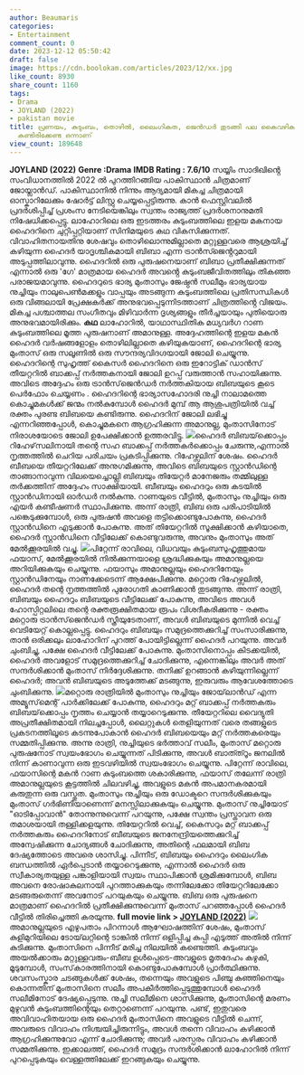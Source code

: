 ```yaml
---
author: Beaumaris
categories:
- Entertainment
comment_count: 0
date: 2023-12-12 05:50:42
draft: false
image: https://cdn.boolokam.com/articles/2023/12/xx.jpg
like_count: 8930
share_count: 1160
tags:
- Drama
- JOYLAND (2022)
- pakistan movie
title: പ്രണയം, കുടുംബം, തൊഴിൽ, ലൈംഗികത, ജെൻഡർ തുടങ്ങി പല കൈവഴികൾ ഉള്ള ചിത്രം തീർച്ചയായും
  കണ്ടിരിക്കേണ്ട ഒന്നാണ്
view_count: 189648
---
```


**JOYLAND (2022)** **Genre️ :Drama** **️IMDB Rating : 7.6/10** സയ്യിം സാദിഖിൻ്റെ സംവിധാനത്തിൽ 2022 ൽ പുറത്തിറങ്ങിയ പാകിസ്ഥാൻ ചിത്രമാണ് ജോയ്ലാൻഡ്. പാകിസ്ഥാനിൽ നിന്നും ആദ്യമായി മികച്ച ചിത്രമായി ഓസ്കാറിലേക്കും ഷോർട്ട് ലിസ്റ്റു ചെയ്യപ്പെട്ടിരുന്നു. കാൻ ഫെസ്റ്റിവലിൽ പ്രദർശിപ്പിച്ച് പ്രശംസ നേടിയെങ്കിലും സ്വന്തം രാജ്യത്ത് പ്രദർശനാനുമതി നിഷേധിക്കപ്പെട്ടു. ലാഹോറിലെ ഒരു ഇടത്തരം കുടുംബത്തിലെ ഇളയ മകനായ ഹൈദറിനെ ചുറ്റിപ്പറ്റിയാണ് സിനിമയുടെ കഥ വികസിക്കുന്നത്. വിവാഹിതനായതിനു ശേഷവും തൊഴിലൊന്നുമില്ലാതെ മറ്റുള്ളവരെ ആശ്രയിച്ച് കഴിയുന്ന ഹൈദർ യാദൃശ്ചികമായി ബിബാ എന്ന ട്രാൻസ്ജെൻ്ററുമായി അടുപ്പത്തിലാവുന്നു. ഹൈദറിൽ ഒരു പുരുഷനെയാണ് ബിബാ പ്രതീക്ഷിക്കുന്നത് എന്നാൽ ഒരു 'ഗേ' മാത്രമായ ഹൈദർ അവൻ്റെ കുടുംബജീവിതത്തിലും തികഞ്ഞ പരാജയമാവുന്നു. ഹൈദറുടെ ഭാര്യ മുംതാസും ജേഷ്ഠൻ സലീമും ഭാര്യയായ നുച്ചിയും നാലുപെൺമക്കളും വാപ്പയും അടങ്ങുന്ന കുടുംബത്തിലെ പ്രതിസന്ധികൾ ഒരു വിങ്ങലായി പ്രേക്ഷകർക്ക് അനുഭവപ്പെടുന്നിടത്താണ് ചിത്രത്തിൻ്റെ വിജയം. മികച്ച പശ്ചാത്തല സംഗീതവും മിഴിവാർന്ന ദൃശ്യങ്ങളും തീർച്ചയായും പുതിയൊരു അനുഭവമായിരിക്കും. **കഥ** ലാഹോറിൽ, യാഥാസ്ഥിതിക മധ്യവർഗ റാണ കുടുംബത്തിലെ മൂത്ത പുരുഷനാണ് അമാനുള്ള. അദ്ദേഹത്തിന്റെ ഇളയ മകൻ ഹൈദർ വർഷങ്ങളോളം തൊഴിലില്ലാതെ കഴിയുകയാണ്, ഹൈദറിന്റെ ഭാര്യ മുംതാസ് ഒരു സലൂണിൽ ഒരു സൗന്ദര്യവിദഗ്ദയായി ജോലി ചെയ്യുന്നു. ഹൈദറിന്റെ സുഹൃത്ത് കൈസർ ഹൈദറിനെ ഒരു ഇറോട്ടിക് ഡാൻസ് തീയറ്ററിൽ ബാക്കപ്പ് നർത്തകനായി ജോലി ഉറപ്പ് വരുത്താൻ സഹായിക്കുന്നു. അവിടെ അദ്ദേഹം ഒരു ട്രാൻസ്‌ജെൻഡർ നർത്തകിയായ ബിബയുടെ കൂടെ പെർഫോം ചെയ്യണം . ഹൈദറിന്റെ ഭാര്യാസഹോദരി നുച്ചി നാലാമത്തെ കൊച്ചുമകൾക്ക് ജന്മം നൽകുമ്പോൾ ഹൈദർ മുമ്പ് ആ ആശുപത്രിയിൽ വച്ച് രക്തം പുരണ്ട ബിബയെ കണ്ടിരുന്നു. ഹൈദറിന് ജോലി ലഭിച്ചു എന്നറിഞ്ഞപ്പോൾ, കൊച്ചുമകനെ ആഗ്രഹിക്കുന്ന അമാനുല്ല, മുംതാസിനോട് നിരാശയോടെ ജോലി ഉപേക്ഷിക്കാൻ ഉത്തരവിട്ടു. ![](https://cdn.boolokam.com/articles/2023/12/xx.jpg)ഹൈദർ ബിബയ്‌ക്കൊപ്പം റിഹേഴ്‌സലിനായി തന്റെ സഹ ബാക്കപ്പ് നർത്തകർക്കൊപ്പം ചേരുന്നു,എന്നാൽ നൃത്തത്തിൽ ചെറിയ പരിചയം പ്രകടിപ്പിക്കുന്നു. റിഹേഴ്സലിന് ശേഷം. ഹൈദർ ബീബയെ തീയറ്ററിലേക്ക് അനുഗമിക്കുന്നു, അവിടെ ബിബയുടെ സ്റ്റാൻഡിന്റെ താങ്ങാനാവുന്ന വിലയെച്ചൊല്ലി ബിബയും തിയേറ്റർ മാനേജരും തമ്മിലുള്ള തർക്കത്തിന് അദ്ദേഹം സാക്ഷിയായി. ബീബയും ഹൈദറും ഒരു കടയിൽ സ്റ്റാൻഡിനായി ഓർഡർ നൽകുന്നു. റാണയുടെ വീട്ടിൽ, മുംതാസും നുച്ചിയും ഒരു എയർ കണ്ടീഷണർ സ്ഥാപിക്കുന്നു. അന്ന് രാത്രി, ബിബ ഒരു പരിപാടിയിൽ പങ്കെടുക്കുമ്പോൾ, ഒരു പുരുഷൻ അവളെ തട്ടിക്കൊണ്ടുപോകുന്നു, ഹൈദർ സ്റ്റാൻഡിനെ എടുക്കാൻ പോകുന്നു. അത് തിയേറ്ററിൽ സൂക്ഷിക്കാൻ കഴിയാതെ, ഹൈദർ സ്റ്റാൻഡിനെ വീട്ടിലേക്ക് കൊണ്ടുവരുന്നു, അവനും മുംതാസും അത് മേൽക്കൂരയിൽ വച്ചു. ![](https://cdn.boolokam.com/articles/2023/12/qfqfffff.jpg)പിറ്റേന്ന് രാവിലെ, വിധവയും കുടുംബസുഹൃത്തുമായ ഫയാസ്, മേൽക്കൂരയിൽ നിൽക്കുന്നയാളെ ശ്രദ്ധിക്കുകയും അമാനുല്ലയെ അറിയിക്കുകയും ചെയ്യുന്നു. ഫയാസും അമാനുല്ലയും ഹൈദറിനേയും സ്റ്റാൻഡിനേയും നാണക്കേടെന്ന് ആക്ഷേപിക്കുന്നു. മറ്റൊരു റിഹേഴ്സലിൽ, ഹൈദർ തന്റെ നൃത്തത്തിൽ പുരോഗതി കാണിക്കാൻ തുടങ്ങുന്നു. അന്ന് രാത്രി, ബിബയും ഹൈദറും ബിബയുടെ വീട്ടിലേക്ക് പോകുന്നു, അവിടെ അവൾ ഹോസ്പിറ്റലിലെ തന്റെ രക്തരൂക്ഷിതമായ രൂപം വിശദീകരിക്കുന്നു - രക്തം മറ്റൊരു ട്രാൻസ്‌ജെൻഡർ സ്ത്രീയുടേതാണ്, അവൾ ബിബയുടെ മുന്നിൽ വെച്ച് വെടിയേറ്റ് കൊല്ലപ്പെട്ടു. ഹൈദറും ബിബയും സമുദ്രത്തെക്കുറിച്ച് സംസാരിക്കുന്നു, താൻ ഒരിക്കലും ലാഹോറിന് പുറത്ത് പോയിട്ടില്ലെന്ന് ഹൈദർ പറയുന്നു. അവർ ചുംബിച്ചു, പക്ഷേ ഹൈദർ വീട്ടിലേക്ക് പോകുന്നു. മുംതാസിനൊപ്പം കിടക്കയിൽ, ഹൈദർ അവളോട് സമുദ്രത്തെക്കുറിച്ച് ചോദിക്കുന്നു, എന്നെങ്കിലും അവർ അത് സന്ദർശിക്കാൻ മുംതാസ് നിർദ്ദേശിക്കുന്നു. തനിക്ക് ഉറങ്ങാൻ കഴിയുന്നില്ലെന്ന് ഹൈദർ; അവൻ ബിബയുടെ അടുത്തേക്ക് മടങ്ങുന്നു, ഇരുവരും ആവേശത്തോടെ ചുംബിക്കുന്നു. ![](https://cdn.boolokam.com/articles/2023/12/ddqdq.jpg)മറ്റൊരു രാത്രിയിൽ മുംതാസും നുച്ചിയും ജോയ്‌ലാൻഡ് എന്ന അമ്യൂസ്‌മെന്റ് പാർക്കിലേക്ക് പോകുന്നു, ഹൈദറും മറ്റ് ബാക്കപ്പ് നർത്തകരും ബിബയ്‌ക്കൊപ്പം നൃത്തം ചെയ്യാൻ തയ്യാറെടുക്കുന്നു. തീയേറ്ററിലെ വൈദ്യുതി അപ്രതീക്ഷിതമായി നിലച്ചപ്പോൾ, ലൈറ്റുകൾ തെളിയുന്നത് വരെ തങ്ങളുടെ പ്രകടനത്തിലൂടെ കടന്നുപോകാൻ ഹൈദർ ബിബയെയും മറ്റ് നർത്തകരെയും സമ്മതിപ്പിക്കുന്നു. അന്നു രാത്രി, നുച്ചിയുടെ ഭർത്താവ് സലീം, മുംതാസ് മറ്റൊരു പുരുഷനോട് സ്വയംഭോഗം ചെയ്യുന്നത് പിടിക്കുന്നു, അവൾ ബാത്ത്റൂം ജനലിൽ നിന്ന് കാണാവുന്ന ഒരു ഇടവഴിയിൽ സ്വയംഭോഗം ചെയ്യുന്നു. പിറ്റേന്ന് രാവിലെ, ഫയാസിന്റെ മകൻ റാണ കുടുംബത്തെ ശകാരിക്കുന്നു, ഫയാസ് തലേന്ന് രാത്രി അമാനുല്ലയുടെ കൂട്ടത്തിൽ ചിലവഴിച്ചു, അവളുടെ മകൻ അപമാനകരമായി കരുതുന്ന ഒരു വസ്തുത. മുംതാസും നുച്ചിയും ഒരു ഡോക്ടറെ സന്ദർശിക്കുകയും മുംതാസ് ഗർഭിണിയാണെന്ന് മനസ്സിലാക്കുകയും ചെയ്യുന്നു. മുംതാസ് നുച്ചിയോട് "ഓടിപ്പോവാൻ" തോന്നുന്നുവെന്ന് പറയുന്നു, പക്ഷേ സ്വന്തം പ്രസ്താവന ഒരു തമാശയായി തള്ളിക്കളയുന്നു. തിയേറ്ററിൽ വെച്ച്, കൈസറും മറ്റ് ബാക്കപ്പ് നർത്തകരും ഹൈദറിനോട് ബീബയുടെ ജനനേന്ദ്രിയത്തെക്കുറിച്ച് അന്വേഷിക്കുന്ന ചോദ്യങ്ങൾ ചോദിക്കുന്നു, അതിന്റെ ഫലമായി ബിബ ദേഷ്യത്തോടെ അവരെ ശാസിച്ചു. പിന്നീട്, ബിബയും ഹൈദറും ലൈംഗിക ബന്ധത്തിൽ ഏർപ്പെടാൻ തയ്യാറെടുക്കുന്നു, എന്നാൽ ഹൈദർ ഒരു സ്വീകാര്യതയുള്ള പങ്കാളിയായി സ്വയം സ്ഥാപിക്കാൻ ശ്രമിക്കുമ്പോൾ, ബിബ അവനെ രോഷാകുലനായി പുറത്താക്കുകയും തന്നിലേക്കോ തിയേറ്ററിലേക്കോ മടങ്ങരുതെന്ന് അവനോട് പറയുകയും ചെയ്യുന്നു. ബിബ ഒരു പുരുഷനെ മാത്രമാണ് ഹൈദറിൽ പ്രതീക്ഷിക്കുന്നുവെന്ന് മുംതാസ് പറഞ്ഞപ്പോൾ ഹൈദർ വീട്ടിൽ തിരിച്ചെത്തി കരയുന്നു. **full movie link > [JOYLAND (2022)](https://youtu.be/2_RTOeysG_k)** [![](https://cdn.boolokam.com/articles/2023/12/qffqfqffqf.jpeg)](https://youtu.be/2_RTOeysG_k) അമാനുല്ലയുടെ എഴുപതാം പിറന്നാൾ ആഘോഷത്തിന് ശേഷം, മുംതാസ് കുളിമുറിയിലെ ടോയ്‌ലറ്റിന്റെ ടാങ്കിൽ നിന്ന് ഒളിപ്പിച്ച കുപ്പി എടുത്ത് അതിൽ നിന്ന് കുടിക്കുന്നു. മുംതാസിനെ പിന്നീട് മരിച്ച നിലയിൽ കണ്ടെത്തി. കുടുംബവും അയൽക്കാരും മറ്റുള്ളവരും-ബീബ ഉൾപ്പെടെ-അവളുടെ മൃതദേഹം കഴുകി, മൂടുമ്പോൾ, സംസ്‌കാരത്തിനായി കൊണ്ടുപോകുമ്പോൾ പ്രാർത്ഥിക്കുന്നു. ശവസംസ്കാര ചടങ്ങുകൾക്ക് ശേഷം, തന്നെയും അവളുടെ പിഞ്ചു കുഞ്ഞിനെയും കൊന്നതിന് മുംതാസിനെ സലീം അപകീർത്തിപ്പെടുത്തുമ്പോൾ ഹൈദർ സലീമിനോട് ദേഷ്യപ്പെടുന്നു. നുച്ചി സലീമിനെ ശാസിക്കുന്നു, മുംതാസിന്റെ മരണം മുഴുവൻ കുടുംബത്തിന്റെയും തെറ്റാണെന്ന് പറയുന്നു. പണ്ട്, ഇതുവരെ അവിവാഹിതയായ ഒരു ഹൈദർ മുംതാസിനെ അവളുടെ വീട്ടിൽ ചെന്ന്, അവരുടെ വിവാഹം നിശ്ചയിച്ചിരുന്നിട്ടും, അവൾ തന്നെ വിവാഹം കഴിക്കാൻ ആഗ്രഹിക്കുന്നുവോ എന്ന് ചോദിക്കുന്നു; അവർ പരസ്പരം വിവാഹം കഴിക്കാൻ സമ്മതിക്കുന്നു. ഇക്കാലത്ത്, ഹൈദർ സമുദ്രം സന്ദർശിക്കാൻ ലാഹോറിൽ നിന്ന് പുറപ്പെടുകയും വെള്ളത്തിലേക്ക് ഇറങ്ങുകയും ചെയ്യുന്നു.